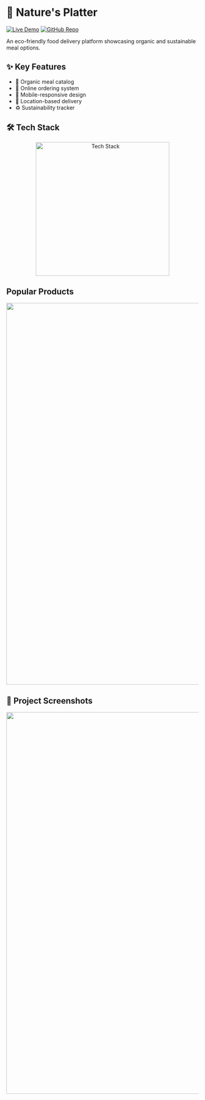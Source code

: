 # 🌿 Nature's Platter

[![Live Demo](https://img.shields.io/badge/🌱_Live_Demo-4CAF50?style=for-the-badge&logo=google-chrome&logoColor=white)](https://amdadislam01.github.io/Natures-Platter/)
[![GitHub Repo](https://img.shields.io/badge/💻_Source_Code-181717?style=for-the-badge&logo=github&logoColor=white)](https://github.com/amdadislam01/Natures-Platter)

An eco-friendly food delivery platform showcasing organic and sustainable meal options.

## ✨ Key Features

- 🌱 Organic meal catalog
- 🛒 Online ordering system
- 📱 Mobile-responsive design
- 📍 Location-based delivery
- ♻️ Sustainability tracker

## 🛠️ Tech Stack

<p align="center">
  <img src="https://skillicons.dev/icons?i=html,css,js,tailwind,github" alt="Tech Stack" width="350"/>
</p>

 ## Popular Products

 <img src="https://i.imgur.com/YTfICZb.png" width="1000"> 


## 🍃 Project Screenshots

 <img src="https://i.imgur.com/aEQqikC.png" width="1000"> 


